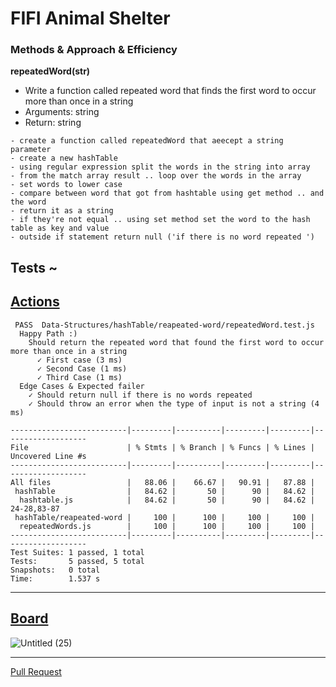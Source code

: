 # FIFI Animal Shelter

### Methods & Approach & Efficiency 

**repeatedWord(str)**

- Write a function called repeated word that finds the first word to occur more than once in a string
- Arguments: string
- Return: string

<!-- function repeatedWord(str) {
    // console.log(str);
    if (typeof str === 'string') {
        let hashTable = new HashTable(1021);
        let arr = str.match(/\w+/g);
        // console.log(arr);
        let n = arr.length;
        for (let j = 0; j < n; j++) {
            let word = arr[j].toLowerCase();
            if (hashTable.get(word) == word) {
                // console.log(hashTable.get(word));
                let result = hashTable.get(word)
                return result.toString();
            } else {
                hashTable.set(word, word);
            }
        }
        return null;
    }
    else throw new Error ('Input Should be a string!!!')
} -->

```
- create a function called repeatedWord that aeecept a string parameter
- create a new hashTable
- using regular expression split the words in the string into array 
- from the match array result .. loop over the words in the array
- set words to lower case
- compare between word that got from hashtable using get method .. and the word
- return it as a string
- if they're not equal .. using set method set the word to the hash table as key and value
- outside if statement return null ('if there is no word repeated ')

```

## Tests ~

## [Actions](https://github.com/wafaankoush99/data-structures-and-algorithms/actions)

```
 PASS  Data-Structures/hashTable/reapeated-word/repeatedWord.test.js
  Happy Path :)
    Should return the repeated word that found the first word to occur more than once in a string
      ✓ First case (3 ms)
      ✓ Second Case (1 ms)
      ✓ Third Case (1 ms)
  Edge Cases & Expected failer
    ✓ Should return null if there is no words repeated
    ✓ Should throw an error when the type of input is not a string (4 ms)

--------------------------|---------|----------|---------|---------|-------------------
File                      | % Stmts | % Branch | % Funcs | % Lines | Uncovered Line #s
--------------------------|---------|----------|---------|---------|-------------------
All files                 |   88.06 |    66.67 |   90.91 |   87.88 |
 hashTable                |   84.62 |       50 |      90 |   84.62 |
  hashtable.js            |   84.62 |       50 |      90 |   84.62 | 24-28,83-87
 hashTable/reapeated-word |     100 |      100 |     100 |     100 |
  repeatedWords.js        |     100 |      100 |     100 |     100 |
--------------------------|---------|----------|---------|---------|-------------------
Test Suites: 1 passed, 1 total
Tests:       5 passed, 5 total
Snapshots:   0 total
Time:        1.537 s

```

***


## [Board](https://miro.com/welcomeonboard/S0NGV3ZQSzNuVm9YczBjYTZVU2hYU3F5eVdPeUtEenNUeVNFZzlmeTJ0TFRCRDc3Q0cxdGFETzVsb1BGVWZUY3wzMDc0NDU3MzU3MzU4Mjc2Mjk1)

![Untitled (25)](https://user-images.githubusercontent.com/78326110/123559826-224e5000-d7a7-11eb-9077-383d72b77b57.jpg)




***

[Pull Request](https://github.com/wafaankoush99/data-structures-and-algorithms/pull/62)



